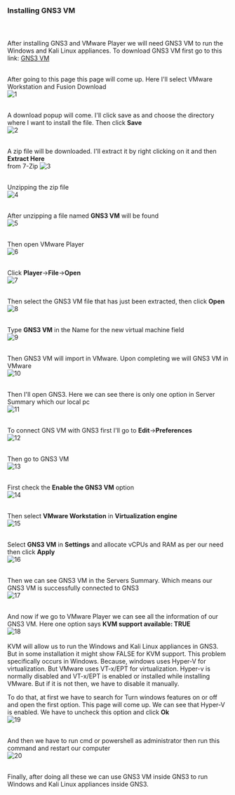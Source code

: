 ### Installing GNS3 VM<br> <br><br>

After installing GNS3 and VMware Player we will need GNS3 VM to run the Windows and Kali Linux appliances. To download GNS3 VM first go to this link: [GNS3 VM](https://www.gns3.com/software/download-vm/)<br><br>

After going to this page this page will come up. Here I'll select VMware Workstation and Fusion Download<br>
![1](https://user-images.githubusercontent.com/60141836/209441437-eba2871f-1368-44c2-8515-d4b8d892b383.png)
<br><br>

A download popup will come. I'll click save as and choose the directory where I want to install the file. Then click **Save**<br>
![2](https://user-images.githubusercontent.com/60141836/209441439-82467094-1c6c-4b97-91b7-7f357fadd463.png)
<br><br>

A zip file will be downloaded. I'll extract it by right clicking on it and then **Extract Here**<br> from 7-Zip
![3](https://user-images.githubusercontent.com/60141836/209441441-f3c7b7b3-acc4-4044-8a0c-69f1c0c7db53.png)
<br><br>

Unzipping the zip file<br>
![4](https://user-images.githubusercontent.com/60141836/209441442-27792dcd-9d20-4ed6-a94a-07d6e0fac0ea.png)
<br><br>

After unzipping a file named **GNS3 VM** will be found<br>
![5](https://user-images.githubusercontent.com/60141836/209441445-aaec958f-07ca-48ca-b2aa-78c97abedf37.png)
<br><br>

Then open VMware Player<br>
![6](https://user-images.githubusercontent.com/60141836/209441446-b2e94df7-6b68-4dc4-8dea-f3015fd00166.png)
<br><br>

Click **Player**->**File**->**Open**<br>
![7](https://user-images.githubusercontent.com/60141836/209441448-04beaa17-9b4f-456d-a29b-0366f010ecb7.png)
<br><br>

Then select the GNS3 VM file that has just been extracted, then click **Open**<br>
![8](https://user-images.githubusercontent.com/60141836/209441449-1f77fda5-0049-4a57-9192-857b205117dd.png)
<br><br>

Type **GNS3 VM** in the Name for the new virtual machine field<br>
![9](https://user-images.githubusercontent.com/60141836/209441450-47faa530-3035-4fc3-a96b-3a7d1cb44724.png)
<br><br>

Then GNS3 VM will import in VMware. Upon completing we will GNS3 VM in VMware<br>
![10](https://user-images.githubusercontent.com/60141836/209441451-0951088c-4ce6-4344-a0cd-4a5db9fecdbc.png)
<br><br>

Then I'll open GNS3. Here we can see there is only one option in Server Summary which our local pc<br>
![11](https://user-images.githubusercontent.com/60141836/209441452-67893474-634b-4e1a-a1df-5a6f517c81b3.png)
<br><br>

To connect GNS VM with GNS3 first I'll go to **Edit**->**Preferences**<br>
![12](https://user-images.githubusercontent.com/60141836/209441453-fcda9a34-47da-4009-b865-185f6412af88.png)
<br><br>

Then go to GNS3 VM<br>
![13](https://user-images.githubusercontent.com/60141836/209441458-1ec0143c-4f7c-448c-a41b-78cf89dfb127.png)
<br><br>

First check the **Enable the GNS3 VM** option<br>
![14](https://user-images.githubusercontent.com/60141836/209441459-afe3ba2a-3b2c-49df-86ca-315d295f1e67.png)
<br><br>

Then select **VMware Workstation** in **Virtualization engine**<br>
![15](https://user-images.githubusercontent.com/60141836/209441460-35531abb-e6ca-445f-8894-5ceccb02a17d.png)
<br><br>

Select **GNS3 VM** in **Settings** and allocate vCPUs and RAM as per our need then click **Apply**<br>
![16](https://user-images.githubusercontent.com/60141836/209441461-1d2bce65-bb6e-458d-a442-c9e575598ef6.png)
<br><br>

Then we can see GNS3 VM in the Servers Summary. Which means our GNS3 VM is successfully connected to GNS3<br>
![17](https://user-images.githubusercontent.com/60141836/209441463-0e63ff14-0f3e-4105-8da8-4922d5ae9461.png)
<br><br>

And now if we go to VMware Player we can see all the information of our GNS3 VM. Here one option says **KVM support available: TRUE**<br>
![18](https://user-images.githubusercontent.com/60141836/209441465-92662c3f-b57a-4a0e-9adf-9ea3a759a9e0.png)
<br><br>
KVM will allow us to run the Windows and Kali Linux appliances in GNS3. But in some installation it might show FALSE for KVM support. This problem specifically occurs in Windows. Because, windows uses Hyper-V for virtualization. But VMware uses VT-x/EPT for virtualization. Hyper-v is normally disabled and VT-x/EPT is enabled or installed while installing VMware. But if it is not then, we have to disable it manually.

To do that, at first we have to search for Turn windows features on or off and open the first option. This page will come up. We can see that Hyper-V is enabled. We have to uncheck this option and click **Ok**<br>
![19](https://user-images.githubusercontent.com/60141836/209441466-54aa445c-74a7-4365-8b87-2f113cf9322b.png)
<br><br>

And then we have to run cmd or powershell as administrator then run this command and restart our computer<br>
![20](https://user-images.githubusercontent.com/60141836/209441468-796624b6-d9c2-44d6-93d0-f116cb22ca05.png)
<br><br>

Finally, after doing all these we can use GNS3 VM inside GNS3 to run Windows and Kali Linux appliances inside GNS3.
